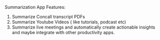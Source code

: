Summarization App
Features:
   1) Summarize Concall transcript PDFs
   2) Summarize Youtube Videos ( like tutorials, podcast etc)
   3) Summarize live meetings and automatically create actionable insights and maybe integrate with other productivity apps. 
